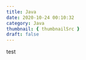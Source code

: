 ```yaml
---
title: Java
date: 2020-10-24 00:10:32
category: Java
thumbnail: { thumbnailSrc }
draft: false
---
```


test